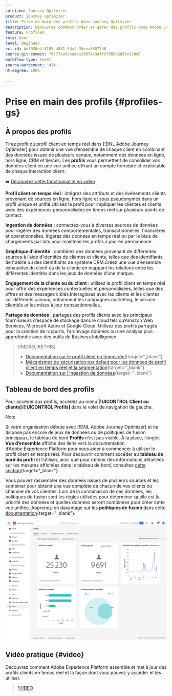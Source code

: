 ```yaml
---
solution: Journey Optimizer
product: journey optimizer
title: Prise en main des profils dans Journey Optimizer
description: Découvrez comment créer et gérer des profils dans Adobe Journey Optimizer
feature: Profiles
role: User
level: Beginner
exl-id: be3936e4-8185-4031-9daf-95eea58077d0
source-git-commit: f6c77a93c4adea33df8434ff8f950b8d39c92845
workflow-type: tm+mt
source-wordcount: '434'
ht-degree: 100%

---
```


# Prise en main des profils {#profiles-gs}

## À propos des profils

Tirez profit du profil client en temps réel dans [!DNL Adobe Journey Optimizer] pour obtenir une vue d’ensemble de chaque client en combinant des données issues de plusieurs canaux, notamment des données en ligne, hors ligne, CRM et tierces. Les **profils** vous permettent de consolider vos données client en une vue unifiée offrant un compte horodaté et exploitable de chaque interaction client.

➡️ [Découvrez cette fonctionnalité en vidéo](#video)

**Profil client en temps réel** : intégrez des attributs et des événements clients provenant de sources en ligne, hors ligne et sous pseudonymes dans un profil unique et unifié.Utilisez le profil pour impliquer les clientes et clients avec des expériences personnalisées en temps réel sur plusieurs points de contact.

**Ingestion de données** : connectez-vous à diverses sources de données pour ingérer des données comportementales, transactionnelles, financières et opérationnelles. Ingérez des données en temps réel ou par le biais de chargements par lots pour maintenir les profils à jour en permanence.

**Graphique d’identité** : combinez des données provenant de différentes sources à l’aide d’identités de clientes et clients, telles que des identifiants de fidélité ou des identifiants de système CRM.Créez une vue d’ensemble exhaustive du client ou de la cliente en mappant les relations entre les différentes identités dans les jeux de données d’une marque.

**Engagement de la cliente ou du client** : utilisez le profil client en temps réel pour offrir des expériences contextuelles et personnalisées, telles que des offres et des messages ciblés.Interagissez avec les clients et les clientes sur différents canaux, notamment les campagnes marketing, le service clientèle et les mises à jour transactionnelles.

**Partage de données** : partagez des profils clients avec les principaux fournisseurs d’espace de stockage dans le cloud tels qu’Amazon Web Services, Microsoft Azure et Google Cloud. Utilisez des profils partagés pour la création de rapports, l’archivage données ou une analyse plus approfondie avec des outils de Business Intelligence.

>[!MORELIKETHIS]
>
>* [Documentation sur le profil client en temps réel](https://experienceleague.adobe.com/docs/experience-platform/query/home.html?lang=fr){target="_blank"}
>* [Mécanismes de sécurisation par défaut pour les données de profil client en temps réel et la segmentation](https://experienceleague.adobe.com/fr/docs/experience-platform/profile/guardrails){target="_blank"}
>* [Documentation sur l’ingestion de données](https://experienceleague.adobe.com/fr/docs/experience-platform/ingestion/home){target="_blank"}

## Tableau de bord des profils

Pour accéder aux profils, accédez au menu **[!UICONTROL Client ou cliente]**/**[!UICONTROL Profils]** dans le volet de navigation de gauche.

>[!NOTE]
>
>Si votre organisation débute avec [!DNL Adobe Journey Optimizer] et ne dispose pas encore de jeux de données ou de politiques de fusion principaux, le tableau de bord **Profils** n’est pas visible. À la place, l’onglet **Vue d’ensemble** affiche des liens vers la documentation d’Adobe Experience Platform pour vous aider à commencer à utiliser le profil client en temps réel. Pour découvrir comment accéder au **tableau de bord du profil** et l’utiliser, ainsi que pour obtenir des informations détaillées sur les mesures affichées dans le tableau de bord, consultez [cette section](https://experienceleague.adobe.com/docs/experience-platform/profile/ui/user-guide.html?lang=fr){target="_blank"}.

Vous pouvez rassembler des données issues de plusieurs sources et les combiner pour obtenir une vue complète de chacun de vos clients ou chacune de vos clientes. Lors de la combinaison de ces données, les politiques de fusion sont les règles utilisées pour déterminer quelle est la priorité des données et quelles données seront combinées pour créer cette vue unifiée. Apprenez-en davantage sur les **politiques de fusion** dans cette [documentation](https://experienceleague.adobe.com/docs/experience-platform/profile/merge-policies/ui-guide.html?lang=fr){target="_blank"}.

![](assets/profiles-home.png)

## Vidéo pratique {#video}

Découvrez comment Adobe Experience Platform assemble et met à jour des profils clients en temps réel et la façon dont vous pouvez y accéder et les utiliser.

>[!VIDEO](https://video.tv.adobe.com/v/31639?quality=12&captions=fre_fr)
